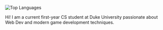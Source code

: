   ![Top Languages](https://github-readme-stats.vercel.app/api/top-langs/?username=hujohn1&hide_progress=true)

Hi! I am a current first-year CS student at Duke University passionate about Web Dev and modern game development techniques. 


